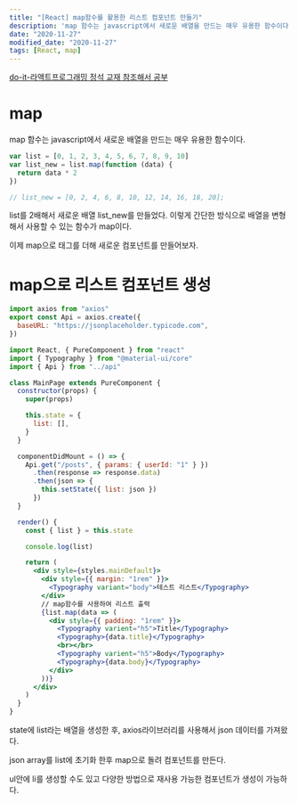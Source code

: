 ```yaml
---
title: "[React] map함수를 활용한 리스트 컴포넌트 만들기"
description: 'map 함수는 javascript에서 새로운 배열을 만드는 매우 유용한 함수이다.'
date: "2020-11-27"
modified_date: "2020-11-27"
tags: [React, map]
---
```


[do-it-라액트프로그래밍 정석 교재 참조해서 공부]()

# map

map 함수는 javascript에서 새로운 배열을 만드는 매우 유용한 함수이다.

```jsx
var list = [0, 1, 2, 3, 4, 5, 6, 7, 8, 9, 10]
var list_new = list.map(function (data) {
  return data * 2
})

// list_new = [0, 2, 4, 6, 8, 10, 12, 14, 16, 18, 20];
```

list를 2배해서 새로운 배열 list_new를 만들었다. 이렇게 간단한 방식으로 배열을 변형해서 사용할 수 있는 함수가 map이다.

이제 map으로 태그를 더해 새로운 컴포넌트를 만들어보자.

# map으로 리스트 컴포넌트 생성

```jsx
import axios from "axios"
export const Api = axios.create({
  baseURL: "https://jsonplaceholder.typicode.com",
})
```

```jsx
import React, { PureComponent } from "react"
import { Typography } from "@material-ui/core"
import { Api } from "../api"

class MainPage extends PureComponent {
  constructor(props) {
    super(props)

    this.state = {
      list: [],
    }
  }

  componentDidMount = () => {
    Api.get("/posts", { params: { userId: "1" } })
      .then(response => response.data)
      .then(json => {
        this.setState({ list: json })
      })
  }

  render() {
    const { list } = this.state

    console.log(list)

    return (
      <div style={styles.mainDefault}>
        <div style={{ margin: "1rem" }}>
          <Typography variant="body">테스트 리스트</Typography>
        </div>
        // map함수를 사용하여 리스트 출력
        {list.map(data => (
          <div style={{ padding: "1rem" }}>
            <Typography varient="h5">Title</Typography>
            <Typography>{data.title}</Typography>
            <br></br>
            <Typography varient="h5">Body</Typography>
            <Typography>{data.body}</Typography>
          </div>
        ))}
      </div>
    )
  }
}
```

state에 list라는 배열을 생성한 후, axios라이브러리를 사용해서 json 데이터를 가져왔다.

json array를 list에 초기화 한후 map으로 돌려 컴포넌트를 만든다.

ul안에 li를 생성할 수도 있고 다양한 방법으로 재사용 가능한 컴포넌트가 생성이 가능하다.
